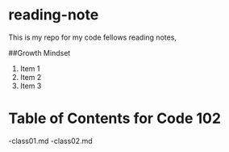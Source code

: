 # reading-note
This is my repo for my code fellows reading notes,


##Growth Mindset

1. Item 1
2. Item 2
2. Item 3


# Table of Contents for Code 102
-class01.md
-class02.md
